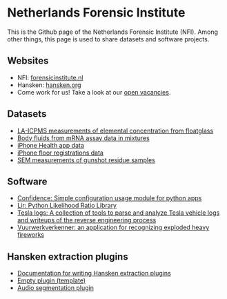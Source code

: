 # Netherlands Forensic Institute

This is the Github page of the Netherlands Forensic Institute (NFI).
Among other things, this page is used to share datasets and software projects.

## Websites
+ NFI: [forensicinstitute.nl](https://forensicinstitute.nl)
+ Hansken: [hansken.org](https://hansken.org)
+ Come work for us! Take a look at our [open vacancies](https://www.werkenvoornederland.nl/vacatures?werkgever=01480&vakgebied=CVG.08&term=NFI).

## Datasets
+ [LA-ICPMS measurements of elemental concentration from floatglass](https://github.com/NetherlandsForensicInstitute/elemental_composition_glass)
+ [Body fluids from mRNA assay data in mixtures](https://github.com/NetherlandsForensicInstitute/body_fluids_mRNA)
+ [iPhone Health app data](https://github.com/NetherlandsForensicInstitute/iphone-health-app-data)
+ [iPhone floor registrations data](https://github.com/NetherlandsForensicInstitute/iphone-registrations-floors)
+ [SEM measurements of gunshot residue samples](https://github.com/NetherlandsForensicInstitute/gunshot-residue)

## Software
+ [Confidence: Simple configuration usage module for python apps](https://github.com/NetherlandsForensicInstitute/confidence)
+ [Lir: Python Likelihood Ratio Library](https://github.com/NetherlandsForensicInstitute/lir)
+ [Tesla logs: A collection of tools to parse and analyze Tesla vehicle logs and writeups of the reverse engineering process](https://github.com/NetherlandsForensicInstitute/teslalogs)
+ [Vuurwerkverkenner: an application for recognizing exploded heavy fireworks](https://github.com/NetherlandsForensicInstitute/vuurwerkverkenner)

## Hansken extraction plugins
+ [Documentation for writing Hansken extraction plugins](https://netherlandsforensicinstitute.github.io/hansken-extraction-plugin-sdk-documentation/latest/)
+ [Empty plugin (template)](https://github.com/NetherlandsForensicInstitute/hansken-extraction-plugin-template-python)
+ [Audio segmentation plugin](https://github.com/netherlandsforensicinstitute/audio-segmentation)
